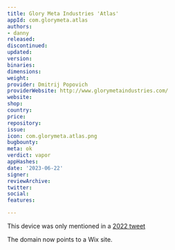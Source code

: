 ```yaml
---
title: Glory Meta Industries 'Atlas'
appId: com.glorymeta.atlas
authors:
- danny
released: 
discontinued: 
updated: 
version: 
binaries: 
dimensions: 
weight: 
provider: Dmitrij Popovich
providerWebsite: http://www.glorymetaindustries.com/
website: 
shop: 
country: 
price: 
repository: 
issue: 
icon: com.glorymeta.atlas.png
bugbounty: 
meta: ok
verdict: vapor
appHashes: 
date: '2023-06-22'
signer: 
reviewArchive: 
twitter: 
social: 
features: 

---
```


This device was only mentioned in a [2022 tweet](https://twitter.com/PopovichDmitrij/status/1563307379386912771)

The domain now points to a Wix site. 